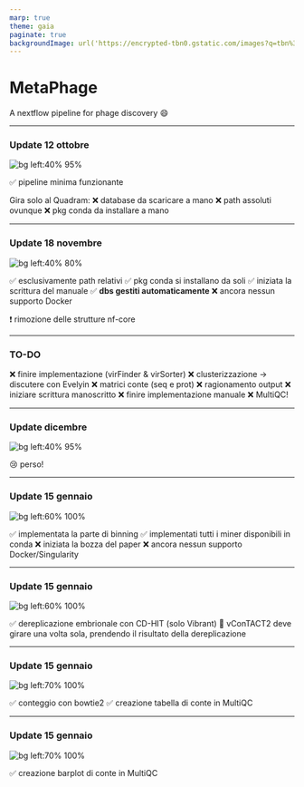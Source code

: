 ```yaml
---
marp: true
theme: gaia
paginate: true
backgroundImage: url('https://encrypted-tbn0.gstatic.com/images?q=tbn%3AANd9GcTIqXpTkNoyuasJ53q6CWyEssP1dqp3u23pGQ&usqp=CAU')
---
```


<!-- _class: lead -->
<!-- _footer: https://github.com/MattiaPandolfoVR/MetaPhage -->

# **MetaPhage**

A nextflow pipeline 
for phage discovery :smile:

---

### Update **12 ottobre**

![bg left:40% 95%](pipeline_2020_10_12.drawio.svg)

:white_check_mark: pipeline minima funzionante

Gira solo al Quadram:
:x: database da scaricare a mano
:x: path assoluti ovunque
:x: pkg conda da installare a mano

---

### Update **18 novembre**

![bg left:40% 80%](pipeline_2020_11_18.drawio.svg)


:white_check_mark: esclusivamente path relativi
:white_check_mark: pkg conda si installano da soli
:white_check_mark: iniziata la scrittura del manuale
:white_check_mark: **dbs gestiti automaticamente**
:x: ancora nessun supporto Docker

:exclamation: rimozione delle strutture nf-core
<!-- spiegarne tutti i benefici -->

---

### **TO-DO**

:x: finire implementazione (virFinder & virSorter)
:x: clusterizzazione -> discutere con Evelyin
:x: matrici conte (seq e prot)
:x: ragionamento output
:x: iniziare scrittura manoscritto
:x: finire implementazione manuale
:x: MultiQC!

---

### Update **dicembre**

![bg left:40% 95%](null)

:cry: perso!

---

### Update **15 gennaio**

![bg left:60% 100%](pipeline_2020_12_01.drawio.svg)

:white_check_mark: implementata la parte di binning
:white_check_mark: implementati tutti i miner disponibili in conda
:x: iniziata la bozza del paper
:x: ancora nessun supporto Docker/Singularity

---

### Update **15 gennaio**

![bg left:60% 100%](dereplic_2020_12_01.drawio.svg)

:white_check_mark: dereplicazione embrionale con CD-HIT (solo Vibrant)
:construction: vConTACT2 deve girare una volta sola, prendendo il risultato della dereplicazione

---

### Update **15 gennaio**

![bg left:70% 100%](images_2020_12_01/screen2.png)

:white_check_mark: conteggio con bowtie2
:white_check_mark: creazione tabella di conte in MultiQC

---

### Update **15 gennaio**

![bg left:70% 100%](images_2020_12_01/screen1.png)

:white_check_mark: creazione barplot di conte in MultiQC
